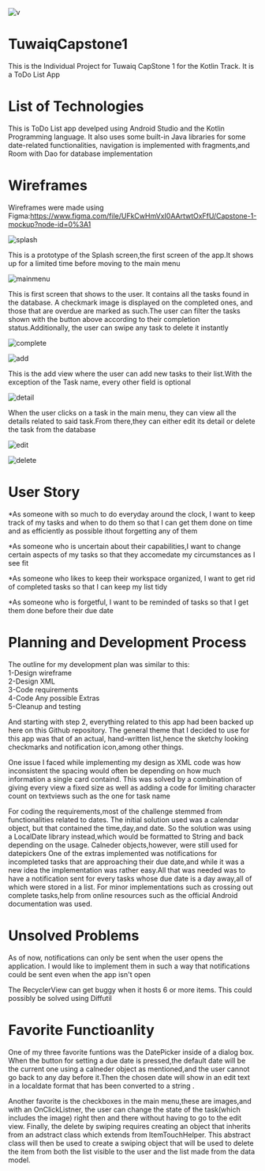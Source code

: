 ![v](https://github.com/joud-almahdi/TuwaiqCapstone1/blob/d99b49776bb383f621965c23fb5f162d72c84366/v.png)


# TuwaiqCapstone1

This is the Individual Project for Tuwaiq CapStone 1 for the Kotlin Track. It is a ToDo List App


# List of Technologies

This is ToDo List app develped using Android Studio and the Kotlin Programming language. It also uses some built-in Java libraries for some date-related functionalities, navigation is implemented with fragments,and Room with Dao for database implementation

# Wireframes 


Wireframes were made using Figma:https://www.figma.com/file/UFkCwHmVxI0AArtwtOxFfU/Capstone-1-mockup?node-id=0%3A1




![splash](https://user-images.githubusercontent.com/75100342/139945861-9f2ba85a-d0b5-43c3-89ff-67024b997450.png)



This is a prototype of the Splash screen,the first screen of the app.It shows up for a limited time before moving to the main menu





![mainmenu](https://github.com/joud-almahdi/TuwaiqCapstone1/blob/788ffb0451c44cc379790df64234c894271e8e2e/main%20menu.png)





This is first screen that shows to the user. It contains all the tasks found in the database. A checkmark image is displayed on the completed ones, and those that are overdue are marked as such.The user can filter the tasks shown with the button above according to their completion status.Additionally, the user can swipe any task to delete it instantly

![complete](https://github.com/joud-almahdi/TuwaiqCapstone1/blob/d99b49776bb383f621965c23fb5f162d72c84366/MainMenu.png)







![add](https://github.com/joud-almahdi/TuwaiqCapstone1/blob/d99b49776bb383f621965c23fb5f162d72c84366/add.png)




This is the add view where the user can add new tasks to their list.With the exception of the Task name, every other field is optional



![detail](https://github.com/joud-almahdi/TuwaiqCapstone1/blob/2cb3d6e4901b58717e8ab52b33c7f78ab4419ad1/detail.png)

When the user clicks on a task in the main menu, they can view all the details related to said task.From there,they can either edit its detail or delete the task from the database




![edit](https://github.com/joud-almahdi/TuwaiqCapstone1/blob/d99b49776bb383f621965c23fb5f162d72c84366/edit.png)


                                                                        
                                                                        
                                                                        
                                                                                                  
                                                                                                  
                                                                                                  
![delete](https://github.com/joud-almahdi/TuwaiqCapstone1/blob/2cb3d6e4901b58717e8ab52b33c7f78ab4419ad1/detail%20with%20delete.png)



# User Story


*As someone with so much to do everyday around the clock, I want to keep track of my tasks and when to do them so that I can get them done on time and as efficiently as possible ithout forgetting any of them<br />

*As someone who is uncertain about their capabilities,I want to change certain aspects of my tasks so that they accomedate my circumstances as I see fit<br />

*As someone who likes to keep their workspace organized, I want to get rid of completed tasks so that I can keep my list tidy<br />

*As someone who is forgetful, I want to be reminded of tasks so that I get them done before their due date

# Planning and Development Process

The outline for my development plan was similar to this:<br />
1-Design wireframe<br />
2-Design XML<br />
3-Code requirements<br />
4-Code Any possible Extras<br />
5-Cleanup and testing<br />


And starting with step 2, everything related to this app had been backed up here on this Github repository. The general theme that I decided to use for this app was that of an actual, hand-written list,hence the sketchy looking checkmarks and notification icon,among other things.

One issue I faced while implementing my design as XML code was how inconsistent the spacing would often be depending on how much information a single card containd. This was solved by a combination of giving every view a fixed size as well as adding a code for limiting character count on textviews such as the one for task name

For coding the requirements,most of the challenge stemmed from functionalities related to dates. The initial solution used was a calendar object, but that contained the time,day,and date. So the solution was using a LocalDate library instead,which would be formatted to String and back depending on the usage. Calneder objects,however, were still used for datepickers 
One of the extras implemented was notifications for incompleted tasks that are approaching their due date,and while it was a new idea the implementation was rather easy.All that was needed was to have a notification sent for every tasks whose due date is a day away,all of which were stored in a list.
For minor implementations such as crossing out complete tasks,help from online resources such as the official Android documentation was used.
# Unsolved Problems

As of now, notifications can only be sent when the user opens the application. I would like to implement them in such a way that notifications could be sent even when the app isn't open<br />

The RecyclerView can get buggy when it hosts 6 or more items. This could possibly be solved using Diffutil

# Favorite Functioanlity

One of my three favorite funtions was the DatePicker inside of a dialog box. When the button for setting a due date is pressed,the default date  will be the current one using a calneder object as mentioned,and the user cannot go back to any day before it.Then the chosen date will show in an edit text in a localdate format that has been converted to a string .

Another favorite is the checkboxes in the main menu,these are images,and with an OnClickListner, the user can change the state of the task(which includes the image) right then and there without having to go to the edit view.
Finally, the delete by swiping requires creating an object that inherits from an adstract class which extends from ItemTouchHelper. This abstract class will then be used to create a swiping object that will be used to delete the item from both the list visible to the user and the list made from the data model.


